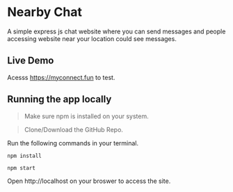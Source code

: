 # Nearby Chat
A simple express js chat website where you can send messages and people accessing website near your location could see messages.

## Live Demo
Acesss https://myconnect.fun to test.

## Running the app locally
> Make sure npm is installed on your system.

> Clone/Download the GitHub Repo.

Run the following commands in your terminal.
```
npm install
```

```
npm start
```

Open http://localhost on your broswer to access the site.
